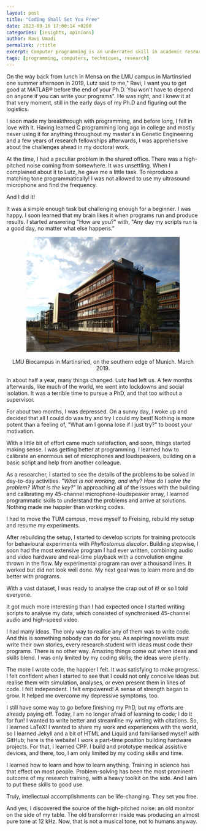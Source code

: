 ```yaml
---
layout: post
title: "Coding Shall Set You Free"
date: 2023-09-16 17:00:14 +0200
categories: [insights, opinions]
author: Ravi Umadi
permalink: /:title
excerpt: Computer programming is an underrated skill in academic research, particularly in biological sciences. Why are computational skills indispensable in any field of scientific research? How limited could one be without them in today's world?
tags: [programming, computers, techniques, research]
---
```


On the way back from lunch in Mensa on the LMU campus in Martinsried one summer afternoon in 2019, Lutz said to me," Ravi, I want you to get good at MATLAB&reg; before the end of your Ph.D. You won't have to depend on anyone if you can write your programs". He was right, and I knew it at that very moment, still in the early days of my Ph.D and figuring out the logistics.

I soon made my breakthrough with programming, and before long, I fell in love with it. Having learned C programming long ago in college and mostly never using it for anything throughout my master's in Genetic Engineering and a few years of research fellowships afterwards, I was apprehensive about the challenges ahead in my doctoral work.

At the time, I had a peculiar problem in the shared office. There was a high-pitched noise coming from somewhere. It was unsettling. When I complained about it to Lutz, he gave me a little task. To reproduce a matching tone programmatically! I was not allowed to use my ultrasound microphone and find the frequency. 

And I did it!

It was a simple enough task but challenging enough for a beginner. I was happy. I soon learned that my brain likes it when programs run and produce results. I started answering "How are you?" with, "Any day my scripts run is a good day, no matter what else happens."

<div style="text-align: center;">
  <img src="/images/LMU_Martinsried.png" alt="LMU Biocampus" width="400" height="300">
  <p class="image-caption">LMU Biocampus in Martinsried, on the southern edge of Munich. March 2019.</p>
</div>

In about half a year, many things changed. Lutz had left us. A few months afterwards, like much of the world, we went into lockdowns and social isolation. It was a terrible time to pursue a PhD, and that too without a supervisor. 

For about two months, I was depressed. On a sunny day, I woke up and decided that all I could do was try and try I could my best! Nothing is more potent than a feeling of, "What am I gonna lose if I just try?" to boost your motivation.

With a little bit of effort came much satisfaction, and soon, things started making sense. I was getting better at programming. I learned how to calibrate an enormous set of microphones and loudspeakers, building on a basic script and help from another colleague. 

As a researcher, I started to see the details of the problems to be solved in day-to-day activities. "_What is not working, and why? How do I solve the problem? What is the key?_" In approaching all of the issues with the building and calibrating my 45-channel microphone-loudspeaker array, I learned programmatic skills to understand the problems and arrive at solutions. Nothing made me happier than working codes.

I had to move the TUM campus, move myself to Freising, rebuild my setup and resume my experiments. 

After rebuilding the setup, I started to develop scripts for training protocols for behavioural experiments with _Phyllostomus discolor_. Building stepwise, I soon had the most extensive program I had ever written, combining audio and video hardware and real-time playback with a convolution engine thrown in the flow. My experimental program ran over a thousand lines. It worked but did not look well done. My next goal was to learn more and do better with programs.

With a vast dataset, I was ready to analyse the crap out of it! or so I told everyone.

It got much more interesting than I had expected once I started writing scripts to analyse my data, which consisted of synchronised 45-channel audio and high-speed video. 

I had many ideas. The only way to realise any of them was to write code. And this is something nobody can do for you. As aspiring novelists must write their own stories, every research student with ideas must code their programs. There is no other way. Amazing things come out when ideas and skills blend. I was only limited by my coding skills; the ideas were plenty. 

The more I wrote code, the happier I felt. It was satisfying to make progress. I felt confident when I started to see that I could not only conceive ideas but realise them with simulation, analyses, or even present them in lines of code. I felt independent. I felt empowered! A sense of strength began to grow. It helped me overcome my depressive symptoms, too.

I still have some way to go before finishing my PhD, but my efforts are already paying off. Today, I am no longer afraid of learning to code; I do it for fun! I wanted to write better and streamline my writing with citations. So, I learned LaTeX! I wanted to share my work and experiences with the world, so I learned Jekyll and a bit of HTML and Liquid and familiarised myself with GitHub; here is the website! I work a part-time position building hardware projects. For that, I learned CPP. I build and prototype medical assistive devices, and there, too, I am only limited by my coding skills and time.

I learned how to learn and how to learn anything. Training in science has that effect on most people. Problem-solving has been the most prominent outcome of my research training, with a heavy toolkit on the side. And I aim to put these skills to good use.

Truly, intellectual accomplishments can be life-changing. They set you free.

And yes, I discovered the source of the high-pitched noise: an old monitor on the side of my table. The old transformer inside was producing an almost pure tone at 12 kHz. Now, that is not a musical tone, not to humans anyway.

